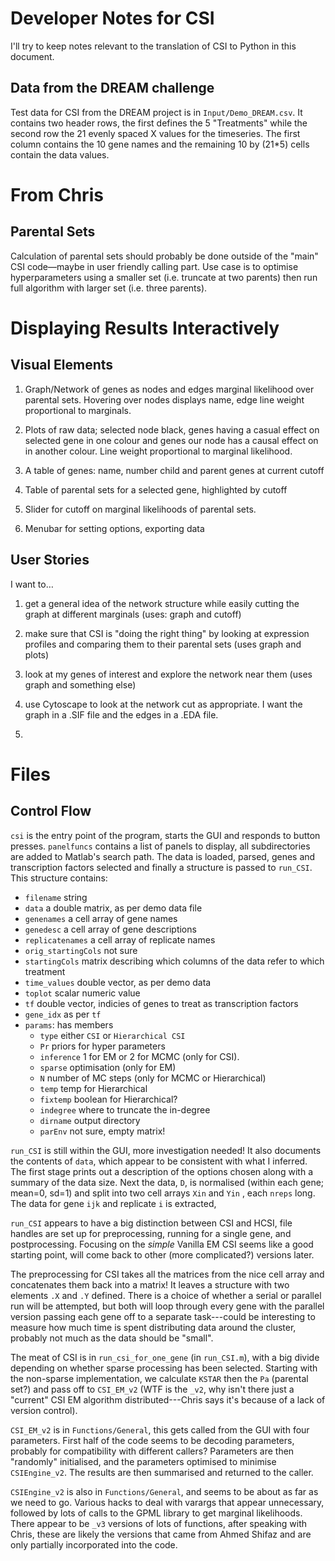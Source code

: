 # Developer Notes for CSI #

I'll try to keep notes relevant to the translation of CSI to Python in
this document.

## Data from the DREAM challenge ##

Test data for CSI from the DREAM project is in `Input/Demo_DREAM.csv`.
It contains two header rows, the first defines the 5 "Treatments"
while the second row the 21 evenly spaced X values for the timeseries.
The first column contains the 10 gene names and the remaining 10 by
(21*5) cells contain the data values.

# From Chris #

## Parental Sets ##

Calculation of parental sets should probably be done outside of the
"main" CSI code—maybe in user friendly calling part.  Use case is to
optimise hyperparameters using a smaller set (i.e. truncate at two
parents) then run full algorithm with larger set (i.e. three parents).

# Displaying Results Interactively #

## Visual Elements ##

1. Graph/Network of genes as nodes and edges marginal likelihood over
   parental sets.  Hovering over nodes displays name, edge line weight
   proportional to marginals.

2. Plots of raw data; selected node black, genes having a casual
   effect on selected gene in one colour and genes our node has a
   causal effect on in another colour.  Line weight proportional to
   marginal likelihood.

3. A table of genes: name, number child and parent genes at current
   cutoff

4. Table of parental sets for a selected gene, highlighted by cutoff

5. Slider for cutoff on marginal likelihoods of parental sets.

6. Menubar for setting options, exporting data

## User Stories ##

I want to…

1. get a general idea of the network structure while easily cutting
   the graph at different marginals (uses: graph and cutoff)

2. make sure that CSI is "doing the right thing" by looking at
   expression profiles and comparing them to their parental sets (uses
   graph and plots)

3. look at my genes of interest and explore the network near them
   (uses graph and something else)

4. use Cytoscape to look at the network cut as appropriate.  I want
   the graph in a .SIF file and the edges in a .EDA file.

5. 

# Files #

## Control Flow ##

`csi` is the entry point of the program, starts the GUI and responds
to button presses.  `panelfuncs` contains a list of panels to display,
all subdirectories are added to Matlab's search path.  The data is
loaded, parsed, genes and transcription factors selected and finally a
structure is passed to `run_CSI`.  This structure contains:

 * `filename` string
 * `data` a double matrix, as per demo data file
 * `genenames` a cell array of gene names
 * `genedesc` a cell array of gene descriptions
 * `replicatenames` a cell array of replicate names
 * `orig_startingCols` not sure
 * `startingCols` matrix describing which columns of the data refer to
   which treatment
 * `time_values` double vector, as per demo data
 * `toplot` scalar numeric value
 * `tf` double vector, indicies of genes to treat as transcription factors
 * `gene_idx` as per `tf`
 * `params`: has members
   *  `type` either `CSI` or `Hierarchical CSI`
   * `Pr` priors for hyper parameters
   * `inference` 1 for EM or 2 for MCMC (only for CSI).
   * `sparse` optimisation (only for EM)
   * `N` number of MC steps (only for MCMC or Hierarchical)
   * `temp` temp for Hierarchical
   * `fixtemp` boolean for Hierarchical?
   * `indegree` where to truncate the in-degree
   * `dirname` output directory
   * `parEnv` not sure, empty matrix!

`run_CSI` is still within the GUI, more investigation needed!  It also
documents the contents of `data`, which appear to be consistent with
what I inferred.  The first stage prints out a description of the
options chosen along with a summary of the data size.  Next the data,
`D`, is normalised (within each gene; mean=0, sd=1) and split into two
cell arrays `Xin` and `Yin` , each `nreps` long.  The data for gene
`ijk` and replicate `i` is extracted, 

`run_CSI` appears to have a big distinction between CSI and HCSI, file
handles are set up for preprocessing, running for a single gene, and
postprocessing.  Focusing on the _simple_ Vanilla EM CSI seems like a
good starting point, will come back to other (more complicated?)
versions later.

The preprocessing for CSI takes all the matrices from the nice cell
array and concatenates them back into a matrix!  It leaves a structure
with two elements `.X` and `.Y` defined.  There is a choice of whether
a serial or parallel run will be attempted, but both will loop through
every gene with the parallel version passing each gene off to a
separate task---could be interesting to measure how much time is spent
distributing data around the cluster, probably not much as the data
should be "small".

The meat of CSI is in `run_csi_for_one_gene` (in `run_CSI.m`), with a
big divide depending on whether sparse processing has been selected.
Starting with the non-sparse implementation, we calculate `KSTAR` then
the `Pa` (parental set?) and pass off to `CSI_EM_v2` (WTF is the
`_v2`, why isn't there just a "current" CSI EM algorithm
distributed---Chris says it's because of a lack of version control).

`CSI_EM_v2` is in `Functions/General`, this gets called from the GUI
with four parameters.  First half of the code seems to be decoding
parameters, probably for compatibility with different callers?
Parameters are then "randomly" initialised, and the parameters
optimised to minimise `CSIEngine_v2`.  The results are then summarised
and returned to the caller.

`CSIEngine_v2` is also in `Functions/General`, and seems to be about
as far as we need to go.  Various hacks to deal with varargs that
appear unnecessary, followed by lots of calls to the GPML library to
get marginal likelihoods.  There appear to be `_v3` versions of lots
of functions, after speaking with Chris, these are likely the versions
that came from Ahmed Shifaz and are only partially incorporated into
the code.
